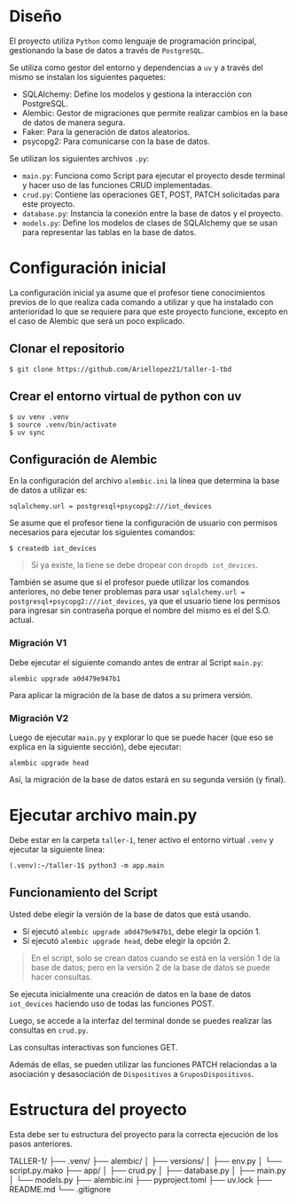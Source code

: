 # Diseño

El proyecto utiliza `Python` como lenguaje de programación principal, gestionando la base de datos a través de `PostgreSQL`.

Se utiliza como gestor del entorno y dependencias a `uv` y a través del mismo se instalan los siguientes paquetes:

- SQLAlchemy: Define los modelos y gestiona la interacción con PostgreSQL.
- Alembic: Gestor de migraciones que permite realizar cambios en la base de datos de manera segura.
- Faker: Para la generación de datos aleatorios.
- psycopg2: Para comunicarse con la base de datos.

Se utilizan los siguientes archivos `.py`:

- `main.py`: Funciona como Script para ejecutar el proyecto desde terminal y hacer uso de las funciones CRUD implementadas.
- `crud.py`: Contiene las operaciones GET, POST, PATCH solicitadas para este proyecto.
- `database.py`: Instancia la conexión entre la base de datos y el proyecto.
- `models.py`: Define los modelos de clases de SQLAlchemy que se usan para representar las tablas en la base de datos. 

# Configuración inicial

La configuración inicial ya asume que el profesor tiene conocimientos previos de lo que realiza cada comando a utilizar y que ha instalado con anterioridad lo que se requiere para que este proyecto funcione, excepto en el caso de Alembic que será un poco explicado.

## Clonar el repositorio

```
$ git clone https://github.com/Ariellopez21/taller-1-tbd
```

## Crear el entorno virtual de python con uv

```
$ uv venv .venv
$ source .venv/bin/activate
$ uv sync
```

## Configuración de Alembic

En la configuración del archivo `alembic.ini` la línea que determina la base de datos a utilizar es:

```
sqlalchemy.url = postgresql+psycopg2:///iot_devices
```

Se asume que el profesor tiene la configuración de usuario con permisos necesarios para ejecutar los siguientes comandos:

```
$ createdb iot_devices
```

> Sí ya existe, la tiene se debe dropear con `dropdb iot_devices`.

También se asume que si el profesor puede utilizar los comandos anteriores, no debe tener problemas para usar `sqlalchemy.url = postgresql+psycopg2:///iot_devices`, ya que el usuario tiene los permisos para ingresar sin contraseña porque el nombre del mismo es el del S.O. actual.

### Migración V1

Debe ejecutar el siguiente comando antes de entrar al Script `main.py`:

```
alembic upgrade a0d479e947b1
```

Para aplicar la migración de la base de datos a su primera versión.

### Migración V2

Luego de ejecutar `main.py` y explorar lo que se puede hacer (que eso se explica en la siguiente sección), debe ejecutar:

```
alembic upgrade head
```

Así, la migración de la base de datos estará en su segunda versión (y final).


# Ejecutar archivo main.py

Debe estar en la carpeta `taller-1`, tener activo el entorno virtual `.venv` y ejecutar la siguiente linea:

```
(.venv):~/taller-1$ python3 -m app.main
```

## Funcionamiento del Script

Usted debe elegir la versión de la base de datos que está usando.

- Sí ejecutó  `alembic upgrade a0d479e947b1`, debe elegir la opción 1.
- Sí ejecutó  `alembic upgrade head`, debe elegir la opción 2.

> En el script, solo se crean datos cuando se está en la versión 1 de la base de datos; pero en la versión 2 de la base de datos se puede hacer consultas.

Se ejecuta inicialmente una creación de datos en la base de datos `iot_devices` haciendo uso de todas las funciones POST.

Luego, se accede a la interfaz del terminal donde se puedes realizar las consultas en `crud.py`.

Las consultas interactivas son funciones GET.

Además de ellas, se pueden utilizar las funciones PATCH relaciondas a la asociación y desasociación de `Dispositivos` a `GruposDispositivos`.

# Estructura del proyecto

Esta debe ser tu estructura del proyecto para la correcta ejecución de los pasos anteriores.

TALLER-1/
├── .venv/
├── alembic/
│   ├── versions/
│   ├── env.py
│   └── script.py.mako
├── app/
│   ├── crud.py
│   ├── database.py
│   ├── main.py
│   └── models.py
├── alembic.ini
├── pyproject.toml
├── uv.lock
├── README.md
└── .gitignore